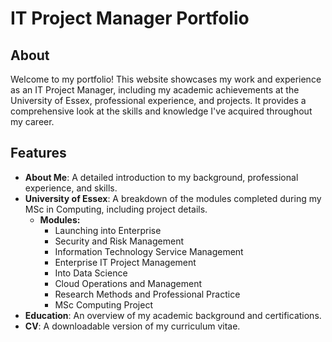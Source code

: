 # IT Project Manager Portfolio

## About
Welcome to my portfolio! This website showcases my work and experience as an IT Project Manager, including my academic achievements at the University of Essex, professional experience, and projects. It provides a comprehensive look at the skills and knowledge I've acquired throughout my career.

## Features
- **About Me**: A detailed introduction to my background, professional experience, and skills.
- **University of Essex**: A breakdown of the modules completed during my MSc in Computing, including project details.
  - **Modules:**
    - Launching into Enterprise
    - Security and Risk Management
    - Information Technology Service Management
    - Enterprise IT Project Management
    - Into Data Science
    - Cloud Operations and Management
    - Research Methods and Professional Practice
    - MSc Computing Project
- **Education**: An overview of my academic background and certifications.
- **CV**: A downloadable version of my curriculum vitae.
